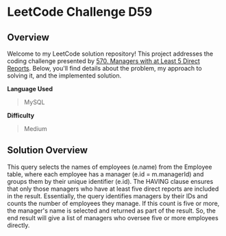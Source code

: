 # LeetCode Challenge D59

## Overview

Welcome to my LeetCode solution repository! This project addresses the coding challenge presented by [570. Managers with at Least 5 Direct Reports](https://leetcode.com/problems/managers-with-at-least-5-direct-reports/). Below, you'll find details about the problem, my approach to solving it, and the implemented solution.

**Language Used**
> MySQL

**Difficulty**
> Medium

## Solution Overview 
This query selects the names of employees (e.name) from the Employee table, where each employee has a manager (e.id = m.managerId) and groups them by their unique identifier (e.id). The HAVING clause ensures that only those managers who have at least five direct reports are included in the result. Essentially, the query identifies managers by their IDs and counts the number of employees they manage. If this count is five or more, the manager's name is selected and returned as part of the result. So, the end result will give a list of managers who oversee five or more employees directly.
